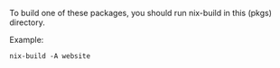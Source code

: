 To build one of these packages, you should run nix-build in this (pkgs)
directory.

Example:

    nix-build -A website
